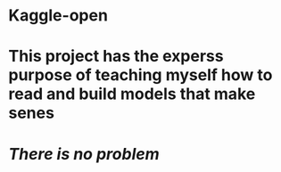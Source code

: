 # Kaggle-open
<h1>This project has the experss purpose of teaching myself how to read and build models that make senes<h1>
<i>There is no problem<i> 
